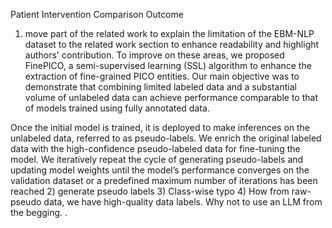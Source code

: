 Patient Intervention Comparison Outcome

1) move part of the related work to explain the limitation of the  EBM-NLP dataset to the related work section to enhance readability and highlight authors' contribution. 
To improve on these areas, we proposed FinePICO, a semi-supervised learning (SSL) algorithm to enhance the extraction of fine-grained PICO entities. Our main objective was to demonstrate that combining limited labeled data and a substantial volume of unlabeled data can achieve performance comparable to that of models trained using fully annotated data.

Once the initial model is trained, it is deployed to make inferences on the unlabeled data, referred to as pseudo-labels. We enrich the original labeled data with the high-confidence pseudo-labeled data for fine-tuning the model. We iteratively repeat the cycle of generating pseudo-labels and updating model weights until the model’s performance converges on the validation dataset or a predefined maximum number of iterations has been reached
2) generate pseudo labels
3) Class-wise typo
4) How from raw-pseudo data, we have high-quality data labels. Why not to use an LLM from the begging. .
